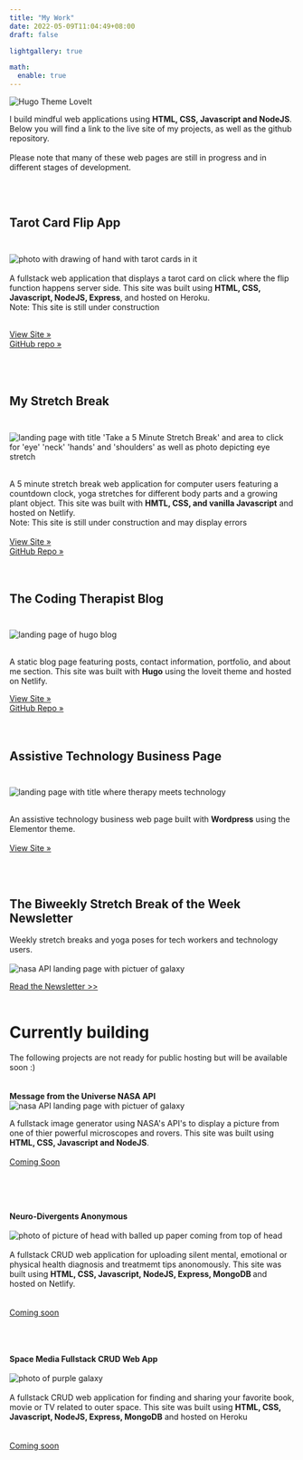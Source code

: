 ```yaml
---
title: "My Work"
date: 2022-05-09T11:04:49+08:00
draft: false

lightgallery: true

math:
  enable: true
---
```


![Hugo Theme LoveIt](/images/pic02.jpeg)

I build mindful web applications using <b>HTML, CSS, Javascript and NodeJS</b>.<br>
Below you will find a link to the live site of my projects, as well as the github repository. <br><br>
Please note that many of these web pages are still in progress and in different stages of development. </p>
	<br><br>
				
## Tarot Card Flip App<br><br>
![photo with drawing of hand with tarot cards in it](/images/tarotappp.png)<br><br>
	A fullstack web application that displays a tarot card on click where the flip function happens server side. This site was built using <b>HTML, CSS, Javascript, NodeJS, Express</b>, and hosted on Heroku. <br>
	Note: This site is still under construction<br>	<br>	
	
<a href="https://tarotflip.herokuapp.com/">View Site »</a><br>
<a href="https://github.com/codingtherapist/serverSideTarotFlip">GitHub repo »</a><br>
<br><br><br>

## My Stretch Break<br><br>
![landing page with title 'Take a 5 Minute Stretch Break' and area to click for 'eye' 'neck' 'hands' and 'shoulders' as well as photo depicting eye stretch](/images/mystretch.png)

<br>
A 5 minute stretch break web application for computer users featuring a countdown clock, yoga stretches for different body parts and a growing plant object. This site was built with <b>HMTL, CSS, and vanilla Javascript</b> and hosted on Netlify. <br>
Note: This site is still under construction and may display errors <br><br>
<a class="btn" href="https://mystretchbreak.netlify.app/">View Site » </a><br>
<a class="btn" href="https://github.com/codingtherapist/5minutestretch">GitHub Repo »</a><br><br><br>
									
						
## The Coding Therapist Blog<br><br>
![landing page of hugo blog](/images/bloghome.png)

<br>
A static blog page featuring posts, contact information, portfolio, and about me section. This site was built with <b>Hugo</b> using the loveit theme and hosted on Netlify. <br>

<a class="btn" href="https://www.africakenyah.com">View Site » </a><br>
<a class="btn" href="https://github.com/codingtherapist/HugoBlog">GitHub Repo »</a><br><br><br>
									


## Assistive Technology Business Page<br><br>
![landing page with title where therapy meets technology](/images/holisticaim.png)

<br>
An assistive technology business web page built with <b>Wordpress</b> using the Elementor theme. <br><br>
										<a href="https://www.holisticaimtherapy.com/">View Site »</a><br>
									</p><br><br>





## The Biweekly Stretch Break of the Week Newsletter 

Weekly stretch breaks and yoga poses for tech workers and technology users. <br><br>
![nasa API landing page with pictuer of galaxy](/images/newsletter.png)

 [Read the Newsletter >>](https://www.getrevue.co/profile/Africakenyah?via=twitter-profile)
<br><br>

#	Currently building
The following projects are not ready for public hosting but will be available soon :)<br><br><br>
<b>Message from the Universe NASA API</b><br>
![nasa API landing page with pictuer of galaxy](/images/nasaapp.png)

A fullstack image generator using NASA's API's to display a picture from one of thier powerful microscopes and rovers. This site was built using<b> HTML, CSS, Javascript and NodeJS</b>.
<br><br>
<a class="btn" href="#">Coming Soon </a><br>
									</p><br><br><br>							

							
<b>	Neuro-Divergents Anonymous</b><br><br>
![photo of picture of head with balled up paper coming from top of head](/images/neuro.png)<br><br>
A fullstack CRUD web application for uploading silent mental, emotional or physical health diagnosis and treatmemt tips anonomously. This site was built using <b>HTML, CSS, Javascript, NodeJS, Express, MongoDB </b>and hosted on Netlify. <br><br>		
[Coming soon ]()		
<br><br><br>

<b>	Space Media Fullstack CRUD Web App</b><br><br>
![photo of purple galaxy](/images/spacemedia.png)<br><br>
	A fullstack CRUD web application for finding and sharing your favorite book, movie or TV related to outer space. This site was built using <b>HTML, CSS, Javascript, NodeJS, Express, MongoDB</b> and hosted on Heroku <br><br>		
[Coming soon ]()		
<br><br><br>


		